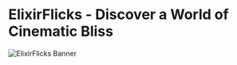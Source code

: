 # ElixirFlicks - Discover a World of Cinematic Bliss

![ElixirFlicks Banner]([[https://example.com/elixirflicks-banner.png](https://drive.google.com/file/d/1xYSOFWfjuIsTCHqWOxcOzV8VBtByV06d/view?usp=sharing)https://drive.google.com/file/d/1xYSOFWfjuIsTCHqWOxcOzV8VBtByV06d/view?usp=sharing](https://drive.google.com/file/d/1xYSOFWfjuIsTCHqWOxcOzV8VBtByV06d/view?usp=sharing)https://drive.google.com/file/d/1xYSOFWfjuIsTCHqWOxcOzV8VBtByV06d/view?usp=sharing)
